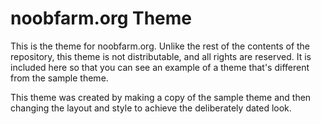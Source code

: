 # noobfarm.org Theme

This is the theme for noobfarm.org.  Unlike the rest of the contents
of the repository, this theme is not distributable, and all rights are
reserved.  It is included here so that you can see an example of a
theme that's different from the sample theme.

This theme was created by making a copy of the sample theme and then
changing the layout and style to achieve the deliberately dated look.
